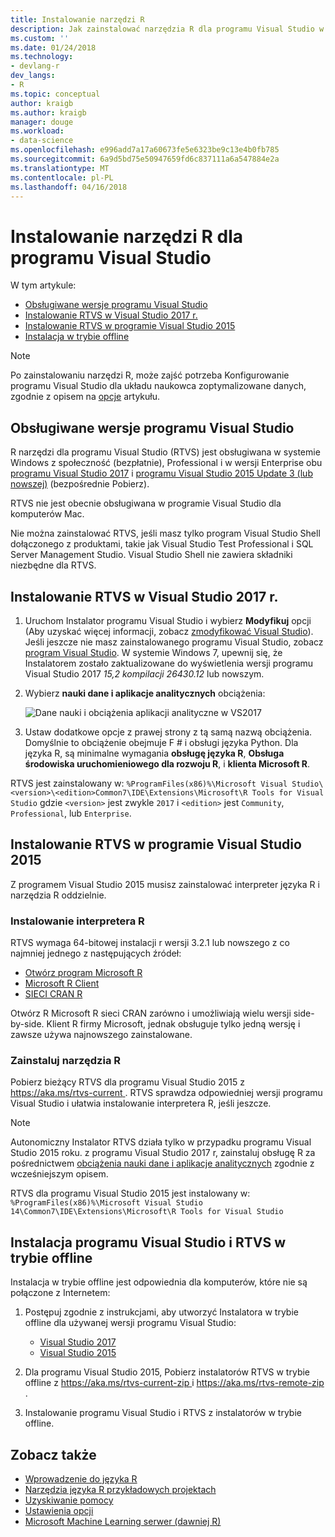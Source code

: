```yaml
---
title: Instalowanie narzędzi R
description: Jak zainstalować narzędzia R dla programu Visual Studio w programie Visual Studio 2017 i programu Visual Studio 2015, łącznie z instalacji w trybie offline.
ms.custom: ''
ms.date: 01/24/2018
ms.technology:
- devlang-r
dev_langs:
- R
ms.topic: conceptual
author: kraigb
ms.author: kraigb
manager: douge
ms.workload:
- data-science
ms.openlocfilehash: e996add7a17a60673fe5e6323be9c13e4b0fb785
ms.sourcegitcommit: 6a9d5bd75e50947659fd6c837111a6a547884e2a
ms.translationtype: MT
ms.contentlocale: pl-PL
ms.lasthandoff: 04/16/2018
---
```

# <a name="how-to-install-r-tools-for-visual-studio"></a>Instalowanie narzędzi R dla programu Visual Studio

W tym artykule:

- [Obsługiwane wersje programu Visual Studio](#supported-versions-of-visual-studio)
- [Instalowanie RTVS w Visual Studio 2017 r.](#installing-rtvs-in-visual-studio-2017)
- [Instalowanie RTVS w programie Visual Studio 2015](#installing-rtvs-in-visual-studio-2015)
- [Instalacja w trybie offline](#offline-installation-of-visual-studio-and-rtvs)

> [!Note]
> Po zainstalowaniu narzędzi R, może zajść potrzeba Konfigurowanie programu Visual Studio dla układu naukowca zoptymalizowane danych, zgodnie z opisem na [opcje](options-for-r-tools-in-visual-studio.md) artykułu.

## <a name="supported-versions-of-visual-studio"></a>Obsługiwane wersje programu Visual Studio

R narzędzi dla programu Visual Studio (RTVS) jest obsługiwana w systemie Windows z społeczność (bezpłatnie), Professional i w wersji Enterprise obu [programu Visual Studio 2017](https://aka.ms/vsdownload?utm_source=mscom&utm_campaign=msdocs) i [programu Visual Studio 2015 Update 3 (lub nowszej)](http://go.microsoft.com/fwlink/?LinkId=691129) (bezpośrednie Pobierz).

RTVS nie jest obecnie obsługiwana w programie Visual Studio dla komputerów Mac.

Nie można zainstalować RTVS, jeśli masz tylko program Visual Studio Shell dołączonego z produktami, takie jak Visual Studio Test Professional i SQL Server Management Studio. Visual Studio Shell nie zawiera składniki niezbędne dla RTVS.

## <a name="installing-rtvs-in-visual-studio-2017"></a>Instalowanie RTVS w Visual Studio 2017 r.

1. Uruchom Instalator programu Visual Studio i wybierz **Modyfikuj** opcji (Aby uzyskać więcej informacji, zobacz [zmodyfikować Visual Studio](../install/modify-visual-studio.md)). Jeśli jeszcze nie masz zainstalowanego programu Visual Studio, zobacz [program Visual Studio](../install/install-visual-studio.md). W systemie Windows 7, upewnij się, że Instalatorem zostało zaktualizowane do wyświetlenia wersji programu Visual Studio 2017 *15,2 kompilacji 26430.12* lub nowszym.

1. Wybierz **nauki dane i aplikacje analitycznych** obciążenia:

    ![Dane nauki i obciążenia aplikacji analityczne w VS2017](media/installation-data-science-workload.png)

1. Ustaw dodatkowe opcje z prawej strony z tą samą nazwą obciążenia. Domyślnie to obciążenie obejmuje F # i obsługi języka Python. Dla języka R, są minimalne wymagania **obsługę języka R**, **Obsługa środowiska uruchomieniowego dla rozwoju R**, i **klienta Microsoft R**.

RTVS jest zainstalowany w: `%ProgramFiles(x86)%\Microsoft Visual Studio\<version>\<edition>Common7\IDE\Extensions\Microsoft\R Tools for Visual Studio` gdzie `<version>` jest zwykle `2017` i `<edition>` jest `Community`, `Professional`, lub `Enterprise`.

## <a name="installing-rtvs-in-visual-studio-2015"></a>Instalowanie RTVS w programie Visual Studio 2015

Z programem Visual Studio 2015 musisz zainstalować interpreter języka R i narzędzia R oddzielnie.

### <a name="install-an-r-interpreter"></a>Instalowanie interpretera R

RTVS wymaga 64-bitowej instalacji r wersji 3.2.1 lub nowszego z co najmniej jednego z następujących źródeł:

- [Otwórz program Microsoft R](https://mran.microsoft.com/download/)
- [Microsoft R Client](/machine-learning-server/r-client/what-is-microsoft-r-client)
- [SIECI CRAN R](https://cran.r-project.org/bin/windows/base/)

Otwórz R Microsoft R sieci CRAN zarówno i umożliwiają wielu wersji side-by-side. Klient R firmy Microsoft, jednak obsługuje tylko jedną wersję i zawsze używa najnowszego zainstalowane.

### <a name="install-the-r-tools"></a>Zainstaluj narzędzia R

Pobierz bieżący RTVS dla programu Visual Studio 2015 z [ https://aka.ms/rtvs-current ](https://aka.ms/rtvs-current). RTVS sprawdza odpowiedniej wersji programu Visual Studio i ułatwia instalowanie interpretera R, jeśli jeszcze.

> [!Note]
> Autonomiczny Instalator RTVS działa tylko w przypadku programu Visual Studio 2015 roku. z programu Visual Studio 2017 r, zainstaluj obsługę R za pośrednictwem [obciążenia nauki dane i aplikacje analitycznych](#installing-rtvs-in-visual-studio-2017) zgodnie z wcześniejszym opisem.

RTVS dla programu Visual Studio 2015 jest instalowany w: `%ProgramFiles(x86)%\Microsoft Visual Studio 14\Common7\IDE\Extensions\Microsoft\R Tools for Visual Studio`

## <a name="offline-installation-of-visual-studio-and-rtvs"></a>Instalacja programu Visual Studio i RTVS w trybie offline

Instalacja w trybie offline jest odpowiednia dla komputerów, które nie są połączone z Internetem:

1. Postępuj zgodnie z instrukcjami, aby utworzyć Instalatora w trybie offline dla używanej wersji programu Visual Studio:

    - [Visual Studio 2017](../install/create-an-offline-installation-of-visual-studio.md)
    - [Visual Studio 2015](https://msdn.microsoft.com/library/mt706497.aspx)

1. Dla programu Visual Studio 2015, Pobierz instalatorów RTVS w trybie offline z [ https://aka.ms/rtvs-current-zip ](https://aka.ms/rtvs-current-zip) i [ https://aka.ms/rtvs-remote-zip ](https://aka.ms/rtvs-remote-zip).

1. Instalowanie programu Visual Studio i RTVS z instalatorów w trybie offline.

## <a name="see-also"></a>Zobacz także

- [Wprowadzenie do języka R](getting-started-with-r.md)
- [Narzędzia języka R przykładowych projektach](getting-started-samples.md)
- [Uzyskiwanie pomocy](getting-started-help.md)
- [Ustawienia opcji](options-for-r-tools-in-visual-studio.md)
- [Microsoft Machine Learning serwer (dawniej R)](/machine-learning-server/)